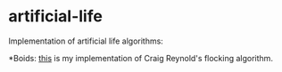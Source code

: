 # artificial-life
Implementation of artificial life algorithms:

*Boids: [this](https://kenchen10.github.io/projects/Boids/index.html) is my implementation of Craig Reynold's flocking algorithm.
